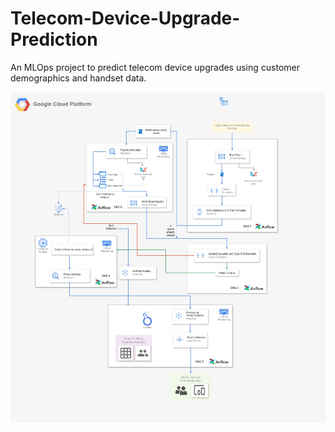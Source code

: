 # Telecom-Device-Upgrade-Prediction
An MLOps project to predict telecom device upgrades using customer demographics and handset data. 

![Architechutre Diagram](https://github.com/MLOPS-Team-7/Telecom-Device-Upgrade-Prediction/blob/main/ETL_MLOps_Diagram.jpg)
